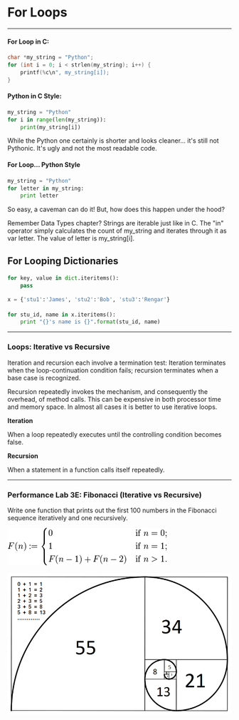 # For Loops

---

#### For Loop in C:

```c
char *my_string = "Python";
for (int i = 0; i < strlen(my_string); i++) {
    printf(%c\n", my_string[i]);
}
```

#### Python in C Style:

```py
my_string = "Python"
for i in range(len(my_string)):
    print(my_string[i])
```

While the Python one certainly is shorter and looks cleaner... it's still not Pythonic. It's ugly and not the most readable code.

#### For Loop... Python Style

```py
my_string = "Python"
for letter in my_string:
    print letter
```

So easy, a caveman can do it! But, how does this happen under the hood?

Remember Data Types chapter? Strings are iterable just like in C. The "in" operator simply calculates the count of my\_string and iterates through it as var letter. The value of letter is my\_string\[i\].

## For Looping Dictionaries

```py
for key, value in dict.iteritems():
    pass
```

```py
x = {'stu1':'James', 'stu2':'Bob', 'stu3':'Rengar'}

for stu_id, name in x.iteritems():
    print "{}'s name is {}".format(stu_id, name)
```

---

### Loops: Iterative vs Recursive

Iteration and recursion each involve a termination test: Iteration terminates when the loop-continuation condition fails; recursion terminates when a base case is recognized. 

Recursion repeatedly invokes the mechanism, and consequently the overhead, of method calls. This can be expensive in both processor time and memory space. In almost all cases it is better to use iterative loops.

**Iteration**

When a loop repeatedly executes until the controlling condition becomes false.

**Recursion**

When a statement in a function calls itself repeatedly.

---

### Performance Lab 3E: Fibonacci \(Iterative vs Recursive\)

Write one function that prints out the first 100 numbers in the Fibonacci sequence iteratively and one recursively.

![](/assets/13import.png)

![](/assets/14import.png)

